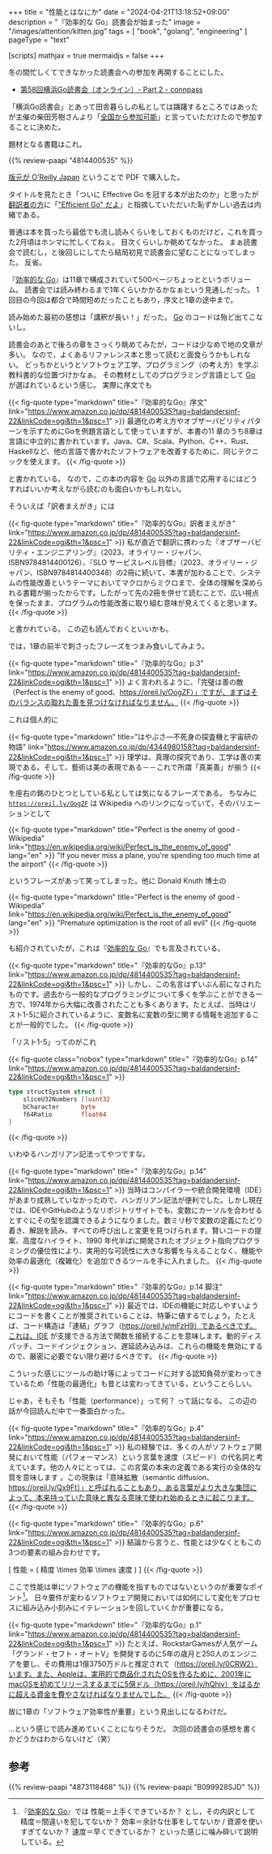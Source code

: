 +++
title = "性能とはなにか"
date =  "2024-04-21T13:18:52+09:00"
description = "『効率的な Go』読書会が始まった"
image = "/images/attention/kitten.jpg"
tags = [ "book", "golang", "engineering" ]
pageType = "text"

[scripts]
  mathjax = true
  mermaidjs = false
+++

冬の間忙しくてできなかった読書会への参加を再開することにした。

- [第58回横浜Go読書会（オンライン）- Part 2 - connpass](https://yokohama-go-reading.connpass.com/event/313675/)

「横浜Go読書会」とあって田舎暮らしの私としては躊躇するところではあったが主催の柴田芳樹さんより「[全国から参加可能](https://twitter.com/yoshiki_shibata/status/1760774448217723104)」と言っていただけたので参加することに決めた。

題材となる書籍はこれ。

{{% review-paapi "4814400535" %}} <!-- 効率的なGo : Efficient Go -->

[版元が O'Reilly Japan](https://www.oreilly.co.jp/books/9784814400539/ "O'Reilly Japan - 効率的なGo") ということで PDF で購入した。

タイトルを見たとき「ついに Effective Go を冠する本が出たのか」と思ったが[翻訳者の方](https://ymotongpoo.hatenablog.com/entry/efficient-go "『効率的なGo』という本が出版されました #efficient_go - YAMAGUCHI::weblog")に「["Efficient Go" だよ](https://bsky.app/profile/ymotongpoo.com/post/3knziwolx2c27)」と指摘していただいた恥ずかしい過去は内緒である。

普通は本を買ったら最低でも流し読みくらいをしておくものだけど，これを買った2月頃はホンマに忙しくてねぇ。
目次くらいしか眺めてなかった。
まぁ読書会で読むし，と後回しにしてたら結局初見で読書会に望むことになってしまった。
反省。

『[効率的な Go]』は11章で構成されていて500ページちょっとというボリューム。
読書会では読み終わるまで1年くらいかかるかなぁという見通しだった。
1回目の今回は都合で時間短めだったこともあり，序文と1章の途中まで。

読み始めた最初の感想は「講釈が長い！」だった。
[Go] のコードは殆ど出てこないし。

読書会のあとで後ろの章をさっくり眺めてみたが，コードは少なめで地の文章が多い。
なので，よくあるリファレンス本と思って読むと面食らうかもしれない。
どっちかというとソフトウェア工学，プログラミング（の考え方）を学ぶ教科書的な位置づけかなぁ。
その教材としてのプログラミング言語として [Go] が選ばれているという感じ。
実際に序文でも

{{< fig-quote type="markdown" title="『効率的なGo』序文" link="https://www.amazon.co.jp/dp/4814400535?tag=baldandersinf-22&linkCode=ogi&th=1&psc=1" >}}
最適化の考え方やオブザーバビリティパターンを示すためにGoを例題言語として使っていますが、本書の11 章のうち8章は言語に中立的に書かれています。Java、C#、Scala、Python、C++、Rust、Haskellなど、他の言語で書かれたソフトウェアを改善するために、同じテクニックを使えます。
{{< /fig-quote >}}

と書かれている。
なので，この本の内容を [Go] 以外の言語で応用するにはどうすればいいか考えながら読むのも面白いかもしれない。

そういえば「訳者まえがき」には

{{< fig-quote type="markdown" title="『効率的なGo』訳者まえがき" link="https://www.amazon.co.jp/dp/4814400535?tag=baldandersinf-22&linkCode=ogi&th=1&psc=1" >}}
私が直近で翻訳に携わった『オブザーバビリティ・エンジニアリング』（2023、オライリー・ジャパン、ISBN9784814400126）、『SLO サービスレベル目標』（2023、オライリー・ジャパン、ISBN9784814400348）の2冊に続いて、本書が加わることで、システムの性能改善というテーマにおいてマクロからミクロまで、全体の理解を深められる書籍が揃ったからです。したがって先の2冊を併せて読むことで、広い視点を保ったまま、プログラムの性能改善に取り組む意味が見えてくると思います。
{{< /fig-quote >}}

と書かれている。
この辺も読んでおくといいかも。

では，1章の前半で刺さったフレーズをつまみ食いしてみよう。

{{< fig-quote type="markdown" title="『効率的なGo』p.3" link="https://www.amazon.co.jp/dp/4814400535?tag=baldandersinf-22&linkCode=ogi&th=1&psc=1" >}}
よく言われるように、「完璧は善の敵（Perfect is the enemy of good、https://oreil.ly/OogZF）」ですが、まずはそのバランスの取れた善を見つけなければなりません。
{{< /fig-quote >}}

これは個人的に

{{< fig-quote type="markdown" title="はやぶさ―不死身の探査機と宇宙研の物語" link="https://www.amazon.co.jp/dp/4344980158?tag=baldandersinf-22&linkCode=ogi&th=1&psc=1" >}}
理学は、真理の探究であり、工学は善の実現である。そして、藝術は美の表現である－－これで所謂「真美善」が揃う
{{< /fig-quote >}}

を座右の銘のひとつとしている私としては気になるフレーズである。
ちなみに [`https://oreil.ly/OogZF`](https://oreil.ly/OogZF) は Wikipedia へのリンクになっていて，そのバリエーションとして

{{< fig-quote type="markdown" title="Perfect is the enemy of good - Wikipedia" link="https://en.wikipedia.org/wiki/Perfect_is_the_enemy_of_good" lang="en" >}}
"If you never miss a plane, you're spending too much time at the airport"
{{< /fig-quote >}}

というフレーズがあって笑ってしまった。他に Donald Knuth 博士の

{{< fig-quote type="markdown" title="Perfect is the enemy of good - Wikipedia" link="https://en.wikipedia.org/wiki/Perfect_is_the_enemy_of_good" lang="en" >}}
"Premature optimization is the root of all evil"
{{< /fig-quote >}}

も紹介されていたが，これは『[効率的な Go]』でも言及されている。

{{< fig-quote type="markdown" title="『効率的なGo』p.13" link="https://www.amazon.co.jp/dp/4814400535?tag=baldandersinf-22&linkCode=ogi&th=1&psc=1" >}}
しかし、この名言はずいぶん前になされたものです。過去から一般的なプログラミングについて多くを学ぶことができる一方で、1974年から大幅に改善されたことも多くあります。たとえば、当時はリスト1-5に紹介されているように、変数名に変数の型に関する情報を追加することが一般的でした。
{{< /fig-quote >}}

「リスト1-5」ってのがこれ

{{< fig-quote class="nobox" type="markdown" title="『効率的なGo』p.14" link="https://www.amazon.co.jp/dp/4814400535?tag=baldandersinf-22&linkCode=ogi&th=1&psc=1" >}}
```go
type structSystem struct {
    sliceU32Numbers []uint32
    bCharacter      byte
    f64Ratio        float64
}
```
{{< /fig-quote >}}

いわゆるハンガリアン記法ってやつですな。

{{< fig-quote type="markdown" title="『効率的なGo』p.14" link="https://www.amazon.co.jp/dp/4814400535?tag=baldandersinf-22&linkCode=ogi&th=1&psc=1" >}}
当時はコンパイラーや統合開発環境（IDE）があまり成熟していなかったので、ハンガリアン記法が便利でした。しかし現在では、IDEやGitHubのようなリポジトリサイトでも、変数にカーソルを合わせるとすぐにその型を認識できるようになりました。数ミリ秒で変数の定義にたどり着き、解説を読み、すべての呼び出しと変更を見つけられます。賢いコードの提案、高度なハイライト、1990 年代半ばに開発されたオブジェクト指向プログラミングの優位性により、実用的な可読性に大きな影響を与えることなく、機能や効率の最適化（複雑化）を追加できるツールを手に入れました。
{{< /fig-quote >}}

{{< fig-quote type="markdown" title="『効率的なGo』p.14 脚注" link="https://www.amazon.co.jp/dp/4814400535?tag=baldandersinf-22&linkCode=ogi&th=1&psc=1" >}}
最近では、IDEの機能に対応しやすいようにコードを書くことが推奨されていることは、特筆に値するでしょう。たとえば、コード構造は「連結」グラフ（https://oreil.ly/mFzH9）であるべきです。これは、IDE が支援できる方法で関数を接続することを意味します。動的ディスパッチ、コードインジェクション、遅延読み込みは、これらの機能を無効にするので、厳密に必要でない限り避けるべきです。
{{< /fig-quote >}}

こういった感じにツールの助け等によってコードに対する認知負荷が変わってきているため「性能の最適化」も昔とは変わってきている，ということらしい。

じゃあ，そもそも「性能（performance）」って何？ って話になる。
この辺の話が今回読んだ中で一番面白かった。

{{< fig-quote type="markdown" title="『効率的なGo』p.4" link="https://www.amazon.co.jp/dp/4814400535?tag=baldandersinf-22&linkCode=ogi&th=1&psc=1" >}}
私の経験では、多くの人がソフトウェア開発において性能（パフォーマンス）という言葉を速度（スピード）の代名詞と考えています。他の人々にとっては、この言葉の本来の定義である実行の全体的な質を意味します 。この現象は「意味拡散（semantic diffusion、https://oreil.ly/Qx9Ft）」と呼ばれることもあり、ある言葉がより大きな集団によって、本来持っていた意味と異なる意味で使われ始めるときに起こります。
{{< /fig-quote >}}

{{< fig-quote type="markdown" title="『効率的なGo』p.6" link="https://www.amazon.co.jp/dp/4814400535?tag=baldandersinf-22&linkCode=ogi&th=1&psc=1" >}}
結論から言うと、性能とは少なくともこの3つの要素の組み合わせです。

\[ 性能 = ( 精度 \times 効率 \times 速度 ) \]
{{< /fig-quote >}}

ここで性能は単にソフトウェアの機能を指すものではないというのが重要なポイント[^e1]。
日々要件が変わるソフトウェア開発においては如何にして変化をプロセスに組み込み小刻みにイテレーションを回していくかが重要になる。

[^e1]: 『[効率的な Go]』では 性能＝上手くできているか？ とし，その内訳として 精度＝間違いを犯してないか？ 効率＝余計な仕事をしてないか / 資源を使いすぎてないか？ 速度＝早くできているか？ といった感じに噛み砕いて説明している。

{{< fig-quote type="markdown" title="『効率的なGo』p.1" link="https://www.amazon.co.jp/dp/4814400535?tag=baldandersinf-22&linkCode=ogi&th=1&psc=1" >}}
たとえば、RockstarGamesが人気ゲーム「グランド・セフト・オートV」を開発するのに5年の歳月と250人のエンジニアを要し、その費用は1億3750万ドルと推定されて（https://oreil.ly/0CRW2）います。また、Appleは、実用的で商品化されたOSを作るために、2001年にmacOSを初めてリリースするまでに5億ドル（https://oreil.ly/hQhiv）をはるかに超える資金を費やさなければなりませんでした。
{{< /fig-quote >}}

故に1章の「ソフトウェア効率性が重要」という見出しになるわけだ。

...という感じで読み進めていくことになりそうだ。
次回の読書会の感想を書くかどうかはわからないけど（笑）

[Go]: https://go.dev/
[効率的な Go]: https://www.amazon.co.jp/dp/4814400535?tag=baldandersinf-22&linkCode=ogi&th=1&psc=1 "効率的なGo ―データ指向によるGoアプリケーションの性能最適化 | Bartłomiej Płotka, 山口 能迪 |本 | 通販 | Amazon"

## 参考

{{% review-paapi "4873118468" %}} <!-- Go言語による並行処理 -->
{{% review-paapi "B099928SJD" %}} <!-- プログラミング言語Go -->
